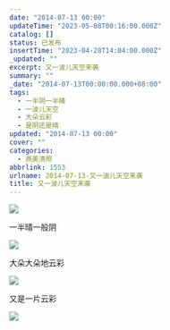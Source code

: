 ```yaml
---
date: "2014-07-13 00:00"
updateTime: "2023-05-08T00:16:00.000Z"
catalog: []
status: 已发布
insertTime: "2023-04-28T14:04:00.000Z"
_updated: ""
excerpt: 又一波儿天空来袭
summary: ""
_date: "2014-07-13T00:00:00.000+08:00"
tags:
  - 一半阴一半晴
  - 一波儿天空
  - 大朵云彩
  - 是阴还是晴
updated: "2014-07-13 00:00"
cover: ""
categories:
  - 燕美清照
abbrlink: 1553
urlname: 2014-07-13-又一波儿天空来袭
title: 又一波儿天空来袭
---
```


![](http://ww3.sinaimg.cn/large/4eed32f2jw1eib728j56vj21kw16oq92.jpg)

一半晴一般阴

![](http://ww3.sinaimg.cn/large/4eed32f2jw1eib72mmbcej21kw16odm9.jpg)

大朵大朵地云彩

![](http://ww3.sinaimg.cn/large/4eed32f2jw1eib72g7gepj21kw16o7cl.jpg)

又是一片云彩

![](http://ww1.sinaimg.cn/large/4eed32f2jw1eib72spbhtj21kw16o44d.jpg)
